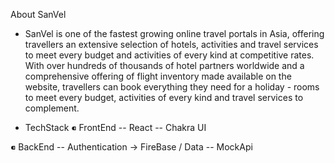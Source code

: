 About SanVel

- SanVel is one of the fastest growing online travel portals in Asia, offering travellers an extensive selection of hotels, activities and travel services to meet every budget and activities of every kind at competitive rates. With over hundreds of thousands of hotel partners worldwide and a comprehensive offering of flight inventory made available on the website, travellers can book everything they need for a holiday - rooms to meet every budget, activities of every kind and travel services to complement.

- TechStack
  ⁌ FrontEnd
  -- React
  -- Chakra UI

⁌ BackEnd
-- Authentication -> FireBase
/ Data -- MockApi
